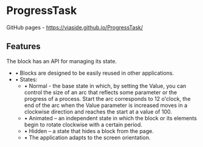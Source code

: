 # ProgressTask
GitHub pages - https://viaside.github.io/ProgressTask/

## Features 
The block has an API for managing its state.
- • Blocks are designed to be easily reused in other applications.
- • States:
  - • Normal - the base state in which, by setting the Value, you can control
  the size of an arc that reflects some parameter or the progress of a process. Start
  the arc corresponds to 12 o'clock, the end of the arc when the Value parameter is increased
  moves in a clockwise direction and reaches the start at a value of 100.
  - • Animated – an independent state in which the block or its elements begin to rotate clockwise with a certain period.
  - • Hidden – a state that hides a block from the page.
  - • The application adapts to the screen orientation.
